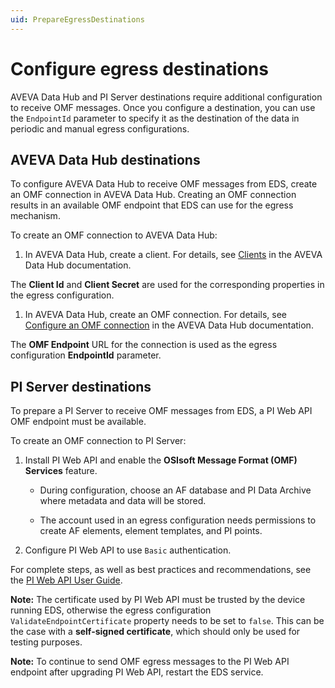 ```yaml
---
uid: PrepareEgressDestinations
---
```


# Configure egress destinations

AVEVA Data Hub and PI Server destinations require additional configuration to receive OMF messages. Once you configure a destination, you can use the `EndpointId` parameter to specify it as the destination of the data in periodic and manual egress configurations.

## AVEVA Data Hub destinations

To configure AVEVA Data Hub to receive OMF messages from EDS, create an OMF connection in AVEVA Data Hub. Creating an OMF connection results in an available OMF endpoint that EDS can use for the egress mechanism.

To create an OMF connection to AVEVA Data Hub:

1. In AVEVA Data Hub, create a client. For details, see [Clients](https://docs.osisoft.com/bundle/data-hub/page/set-up/clients/clients-concept.html) in the AVEVA Data Hub documentation.
   
  The **Client Id** and **Client Secret** are used for the corresponding properties in the egress configuration.
   
1. In AVEVA Data Hub, create an OMF connection. For details, see [Configure an OMF connection](https://docs.osisoft.com/bundle/data-hub/page/add-organize-data/collect-data/connectors/omf/omf-connection-procedure.html) in the AVEVA Data Hub documentation.
  
  The **OMF Endpoint** URL for the connection is used as the egress configuration **EndpointId** parameter.

## PI Server destinations

To prepare a PI Server to receive OMF messages from EDS, a PI Web API OMF endpoint must be available.

To create an OMF connection to PI Server:

1. Install PI Web API and enable the **OSIsoft Message Format (OMF) Services** feature.

   - During configuration, choose an AF database and PI Data Archive where metadata and data will be stored.
    
   - The account used in an egress configuration needs permissions to create AF elements, element templates, and PI points.

1. Configure PI Web API to use `Basic` authentication.

 For complete steps, as well as best practices and recommendations, see the [PI Web API User Guide](https://docs.osisoft.com/bundle/pi-web-api/page/pi-web-api.html).

**Note:** The certificate used by PI Web API must be trusted by the device running EDS, otherwise the egress configuration `ValidateEndpointCertificate` property needs to be set to `false`. This can be the case with a **self-signed certificate**, which should only be used for testing purposes.

**Note:** To continue to send OMF egress messages to the PI Web API endpoint after upgrading PI Web API, restart the EDS service.
<!-- What is used for the EndpointId parameter in this case? -->